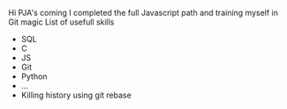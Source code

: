 Hi PJA's coming
I completed the full Javascript path and training myself in Git magic
List of usefull skills
* SQL
* C
* JS
* Git
* Python
* ...
* Killing history using git rebase
